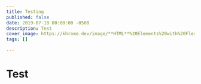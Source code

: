 ```yaml
---
title: Testing
published: false
date: 2019-07-18 00:00:00 -0500
description: Test
cover_image: https://khrome.dev/image/**HTML**%20Elements%20with%20Flex-box%20**Quirks**%20%F0%9F%93%A6%F0%9F%93%A6%F0%9F%93%A6.png?theme=royal-blue&md=1&pattern=squares&screen=cover-image&undraw=code-typing
tags: []

---
```

# Test